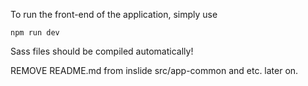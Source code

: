 To run the front-end of the application, simply use

```npm run dev```

Sass files should be compiled automatically!

REMOVE README.md from inslide src/app-common and etc. later on.
